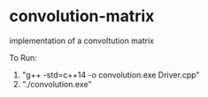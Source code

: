 # convolution-matrix
implementation of a convoltution matrix

To Run:
1. "g++ -std=c++14 -o convolution.exe Driver.cpp"
2. "./convolution.exe"

